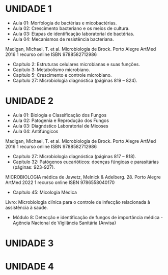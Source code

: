 # UNIDADE 1

* Aula 01: Morfologia de bactérias e micobactérias.
* Aula 02: Crescimento bacteriano e os meios de cultura.
* Aula 03: Etapas de identificação laboratorial de bactérias.
* Aula 04: Mecanismos de resistência bacteriana.

Madigan, Michael, T. et al. Microbiologia de Brock. Porto Alegre ArtMed 2016 1 recurso online ISBN 9788582712986

* Capítulo 2: Estruturas celulares microbianas e suas funções.
* Capítulo 3: Metabolismo microbiano.
* Capítulo 5: Crescimento e controle microbiano.
* Capítulo 27: Microbiologia diagnóstica (páginas 819 – 824).

# UNIDADE 2

* Aula 01: Biologia e Classificação dos Fungos
* Aula 02: Patogenia e Reprodução dos Fungos
* Aula 03: Diagnóstico Laboratorial de Micoses
* Aula 04: Antifúngicos

Madigan, Michael, T. et al. Microbiologia de Brock. Porto Alegre ArtMed 2016 1 recurso online ISBN 9788582712986

* Capítulo 27: Microbiologia diagnóstica (páginas 817 – 818).
* Capítulo 32: Patógenos eucarióticos: doenças fúngicas e parasitárias (páginas:  923-927).

MICROBIOLOGIA médica de Jawetz, Melnick & Adelberg. 28. Porto Alegre ArtMed 2022 1 recurso online ISBN 9786558040170

* Capítulo 45: Micologia Médica

Livro: Microbiologia clínica para o controle de infecção relacionada à assistência à saúde.

* Módulo 8: Detecção e identificação de fungos de importância médica - Agência Nacional de Vigilância Sanitária (Anvisa)

# UNIDADE 3

# UNIDADE 4
